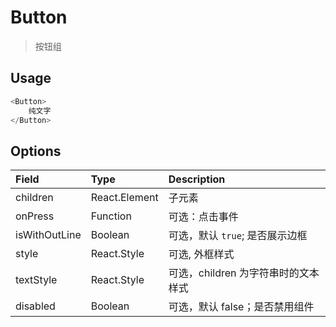 # Button
> 按钮组

## Usage
```javascript
<Button>
    纯文字
</Button>
```

## Options

Field         | Type          | Description
:-------------|:--------------|:-----------------------------------
children      | React.Element | 子元素
onPress       | Function      | 可选：点击事件
isWithOutLine | Boolean       | 可选，默认 `true`; 是否展示边框
style         | React.Style   | 可选, 外框样式
textStyle     | React.Style   | 可选，children 为字符串时的文本样式
disabled      | Boolean       | 可选，默认 false；是否禁用组件
